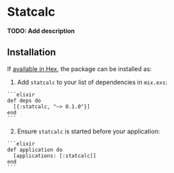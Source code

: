 # Statcalc

**TODO: Add description**

## Installation

If [available in Hex](https://hex.pm/docs/publish), the package can be installed as:

  1. Add `statcalc` to your list of dependencies in `mix.exs`:

    ```elixir
    def deps do
      [{:statcalc, "~> 0.1.0"}]
    end
    ```

  2. Ensure `statcalc` is started before your application:

    ```elixir
    def application do
      [applications: [:statcalc]]
    end
    ```

